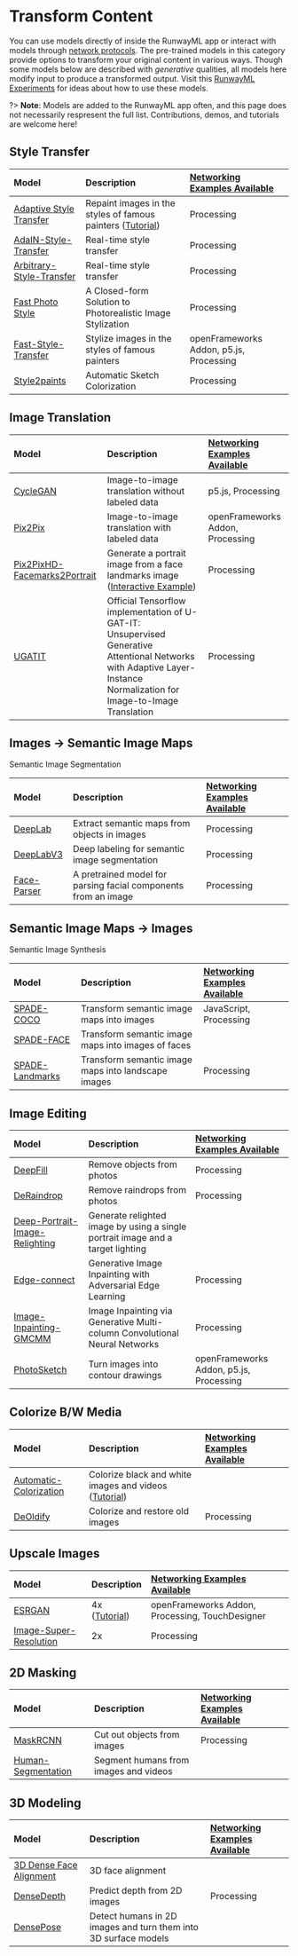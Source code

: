 # Transform Content

You can use models directly of inside the RunwayML app or interact with models through [network protocols](https://learn.runwayml.com/#/how-to/network). The pre-trained models in this category provide options to transform your original content in various ways. Though some models below are described with *generative* qualities, all models here modify input to produce a transformed output. Visit this [RunwayML Experiments](https://runwayml.com/madewith/) for ideas about how to use these models.


?> **Note**: Models are added to the RunwayML app often, and this page does not necessarily respresent the full list. Contributions, demos, and tutorials are welcome here!

## Style Transfer
| Model | Description | [Networking Examples Available](https://learn.runwayml.com/#/networking/examples) |
| :--- | :---| :--- |
| [Adaptive Style Transfer](https://open-app.runwayml.com/?model=runway/Adaptive-Style-Transfer)  | Repaint images in the styles of famous painters ([Tutorial](tutorials/tutorial_style_transfer.md))|Processing |
| [AdaIN-Style-Transfer](https://open-app.runwayml.com/?model=reiinakano/AdaIN-Style-Transfer) | Real-time style transfer | Processing| 
| [Arbitrary-Style-Transfer](https://open-app.runwayml.com/?model=runway/Arbitrary-Image-Stylization) | Real-time style transfer |Processing  |
| [Fast Photo Style](https://open-app.runwayml.com/?model=reiinakano/FastPhotoStyle) | A Closed-form Solution to Photorealistic Image Stylization |Processing |
| [Fast-Style-Transfer](https://open-app.runwayml.com/?model=genekogan/Fast-Style-Transfer) | Stylize images in the styles of famous painters | openFrameworks Addon, p5.js, Processing |
| [Style2paints](https://open-app.runwayml.com/?model=zaid/style2paints) | Automatic Sketch Colorization |Processing |


## Image Translation
| Model | Description | [Networking Examples Available](https://learn.runwayml.com/#/networking/examples) |
| :--- | :---| :--- |
| [CycleGAN](https://open-app.runwayml.com/?model=reiinakano/CycleGAN) | Image-to-image translation without labeled data | p5.js, Processing|
| [Pix2Pix](https://open-app.runwayml.com/?model=reiinakano/Pix2Pix) | Image-to-image translation with labeled data | openFrameworks Addon, Processing|
| [Pix2PixHD-Facemarks2Portrait](https://open-app.runwayml.com/?model=yining/pix2pixHD-Facemarks2Portrait) | Generate a portrait image from a face landmarks image ([Interactive Example](https://experiments.runwayml.com/synthetic_postcard/)) |Processing |
| [UGATIT](https://open-app.runwayml.com/?model=runway/UGATIT) | Official Tensorflow implementation of U-GAT-IT: Unsupervised Generative Attentional Networks with Adaptive Layer-Instance Normalization for Image-to-Image Translation | Processing |


## Images → Semantic Image Maps
Semantic Image Segmentation

| Model | Description | [Networking Examples Available](https://learn.runwayml.com/#/networking/examples) |
| :--- | :---| :--- |
| [DeepLab](https://open-app.runwayml.com/?model=genekogan/deeplab) | Extract semantic maps from objects in images | Processing |
| [DeepLabV3](https://open-app.runwayml.com/?model=runway/DeepLabV3) | Deep labeling for semantic image segmentation | Processing |
| [Face-Parser](https://open-app.runwayml.com/?model=anastasis/Face-Parser) | A pretrained model for parsing facial components from an image | Processing |


## Semantic Image Maps → Images
Semantic Image Synthesis

| Model | Description | [Networking Examples Available](https://learn.runwayml.com/#/networking/examples) |
| :--- | :---| :--- |
| [SPADE-COCO](https://open-app.runwayml.com/?model=runway/spade-coco) | Transform semantic image maps into images | JavaScript, Processing |
| [SPADE-FACE](https://open-app.runwayml.com/?model=sree_harsha/spade-face) | Transform semantic image maps into images of faces| |
| [SPADE-Landmarks](https://open-app.runwayml.com/?model=genekogan/SPADE-Landscapes) | Transform semantic image maps into landscape images | Processing |


## Image Editing
| Model | Description | [Networking Examples Available](https://learn.runwayml.com/#/networking/examples) |
| :--- | :---| :--- |
| [DeepFill](https://open-app.runwayml.com/?model=runway/DeepFill) | Remove objects from photos | Processing|
| [DeRaindrop](https://open-app.runwayml.com/?model=zaid/DeRaindrop) | Remove raindrops from photos| Processing|
| [Deep-Portrait-Image-Relighting](https://open-app.runwayml.com/?model=sree_harsha/Deep-Portrait-Image-Relighting) | Generate relighted image by using a single portrait image and a target lighting | |
| [Edge-connect](https://open-app.runwayml.com/?model=zaid/edge-connect) | Generative Image Inpainting with Adversarial Edge Learning | Processing |
| [Image-Inpainting-GMCMM](https://open-app.runwayml.com/?model=anastasis/Image-Inpainting-GMCNN) | Image Inpainting via Generative Multi-column Convolutional Neural Networks | Processing|
| [PhotoSketch](https://open-app.runwayml.com/?model=runway/PhotoSketch]) | Turn images into contour drawings | openFrameworks Addon, p5.js, Processing |


## Colorize B/W Media
| Model | Description | [Networking Examples Available](https://learn.runwayml.com/#/networking/examples) |
| :--- | :---| :--- |
| [Automatic-Colorization](https://open-app.runwayml.com/?model=runway/Automatic-Colorization)| Colorize black and white images and videos ([Tutorial](tutorials/tutorial_colorizing_video.md))| |
| [DeOldify](https://open-app.runwayml.com/?model=reiinakano/DeOldify) | Colorize and restore old images | Processing|


## Upscale Images
| Model | Description | [Networking Examples Available](https://learn.runwayml.com/#/networking/examples) |
| :--- | :---| :--- |
| [ESRGAN](https://open-app.runwayml.com/?model=runway/ESRGAN) | 4x ([Tutorial](tutorials/tutorial_esrgan.md))| openFrameworks Addon, Processing, TouchDesigner |
| [Image-Super-Resolution](https://open-app.runwayml.com/?model=runway/Image-Super-Resolution) | 2x |Processing |

## 2D Masking
| Model | Description | [Networking Examples Available](https://learn.runwayml.com/#/networking/examples) |
| :--- | :---| :--- |
| [MaskRCNN](https://open-app.runwayml.com/?model=runway/MaskRCNN) | Cut out objects from images |Processing |
| [Human-Segmentation](https://open-app.runwayml.com/?model=runway/Human-Segmentation) | Segment humans from images and videos | |


## 3D Modeling
| Model | Description | [Networking Examples Available](https://learn.runwayml.com/#/networking/examples) |
| :--- | :---| :--- |
| [3D Dense Face Alignment](https://open-app.runwayml.com/?model=matthewbay/3ddfa) | 3D face alignment | |
| [DenseDepth](https://open-app.runwayml.com/?model=runway/DenseDepth) | Predict depth from 2D images| Processing |
| [DensePose](https://open-app.runwayml.com/?model=runway/DensePose) | Detect humans in 2D images and turn them into 3D surface models | |




